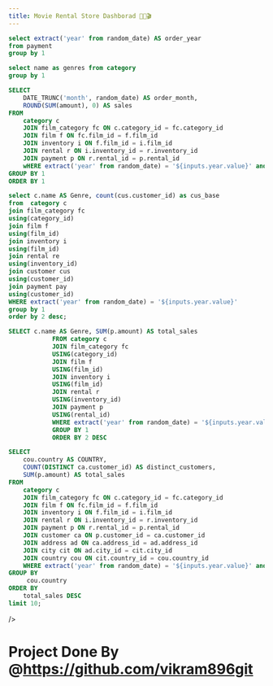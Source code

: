 ```yaml
---
title: Movie Rental Store Dashborad 🎥🍿🎬
---
```



```sql year
select extract('year' from random_date) AS order_year
from payment
group by 1
```
```sql genres
select name as genres from category
group by 1
```


```sql Trend_analysis
SELECT 
    DATE_TRUNC('month', random_date) AS order_month,
    ROUND(SUM(amount), 0) AS sales
FROM 
    category c
    JOIN film_category fc ON c.category_id = fc.category_id
    JOIN film f ON fc.film_id = f.film_id
    JOIN inventory i ON f.film_id = i.film_id
    JOIN rental r ON i.inventory_id = r.inventory_id
    JOIN payment p ON r.rental_id = p.rental_id
    wHERE extract('year' from random_date) = '${inputs.year.value}' and name = '${inputs.genres.value}'
GROUP BY 1
ORDER BY 1 
```



```SQL customer_base
select c.name AS Genre, count(cus.customer_id) as cus_base
from  category c
join film_category fc
using(category_id)
join film f
using(film_id)
join inventory i
using(film_id)
join rental re
using(inventory_id)
join customer cus
using(customer_id)
join payment pay
using(customer_id)
WHERE extract('year' from random_date) = '${inputs.year.value}'
group by 1
order by 2 desc;
```

```sql Total_sales_for_geners
SELECT c.name AS Genre, SUM(p.amount) AS total_sales
            FROM category c
            JOIN film_category fc
            USING(category_id)
            JOIN film f
            USING(film_id)
            JOIN inventory i
            USING(film_id)
            JOIN rental r
            USING(inventory_id)
            JOIN payment p
            USING(rental_id)
            WHERE extract('year' from random_date) = '${inputs.year.value}' 
            GROUP BY 1
            ORDER BY 2 DESC
```

```sql customer_base_in_Top10_country
SELECT 
    cou.country AS COUNTRY,
    COUNT(DISTINCT ca.customer_id) AS distinct_customers,
    SUM(p.amount) AS total_sales
FROM 
    category c
    JOIN film_category fc ON c.category_id = fc.category_id
    JOIN film f ON fc.film_id = f.film_id
    JOIN inventory i ON f.film_id = i.film_id
    JOIN rental r ON i.inventory_id = r.inventory_id
    JOIN payment p ON r.rental_id = p.rental_id
    JOIN customer ca ON p.customer_id = ca.customer_id
    JOIN address ad ON ca.address_id = ad.address_id
    JOIN city cit ON ad.city_id = cit.city_id
    JOIN country cou ON cit.country_id = cou.country_id
    WHERE extract('year' from random_date) = '${inputs.year.value}' and name = '${inputs.genres.value}'
GROUP BY 
     cou.country
ORDER BY
    total_sales DESC
limit 10;
```




<Dropdown 
    data={year} 
    name=year 
    value=order_year 
    title=Year
/>

<Dropdown 
    data={genres} 
    name=genres 
    value=genres 
    title=Genres
/>

<Grid cols=2>
<LineChart 
    data={customer_base}
    x=Genre
    y=cus_base
    yFmt=num1k 
    title="Customer Base For Genre's"
    markers=true
    labels=true
    labelPosition=below
/>

<BarChart 
    data={Total_sales_for_geners}
    x=Genre
    y=total_sales 
    yFmt=usd0k
    title="Total sales for genre"
    labels=true
    showAllLabels=true
/>
</Grid>

<Grid cols=2>
<BarChart 
    data={customer_base_in_Top10_country} 
    x=COUNTRY 
    y=total_sales
    yFmt=usd
    title='Customer Base In Top 10 Countries Along With Sales'
    y2=distinct_customers
    y2SeriesType=line
    labels=true
    
/>

<AreaChart
    title='Monthly sales, Last 12 months'
    subtitle='USD'
    data={Trend_analysis}
    x=order_month
    y=sales
    yFmt=usd
    labels=true
/>
</Grid>

# Project Done By @https://github.com/vikram896git 